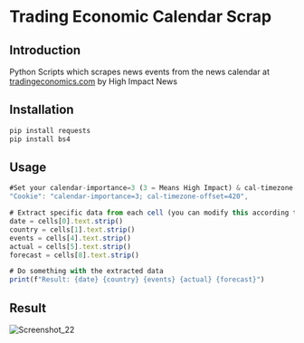 # Trading Economic Calendar Scrap

## Introduction
Python Scripts which scrapes news events from the news calendar at [tradingeconomics.com](https://tradingeconomics.com/calendar) by High Impact News

## Installation
```bash
pip install requests
pip install bs4
```
## Usage
```typescript
#Set your calendar-importance=3 (3 = Means High Impact) & cal-timezone-offset=420
"Cookie": "calendar-importance=3; cal-timezone-offset=420",
```
```typescript
# Extract specific data from each cell (you can modify this according to your table structure)
date = cells[0].text.strip()
country = cells[1].text.strip()
events = cells[4].text.strip()
actual = cells[5].text.strip()
forecast = cells[8].text.strip()

# Do something with the extracted data
print(f"Result: {date} {country} {events} {actual} {forecast}")
```
## Result
![Screenshot_22](https://github.com/naufaljct48/TradingEconomicCalendarScrap/assets/30202760/34c8d347-1cde-4e4d-809e-7e89ca63d208)
